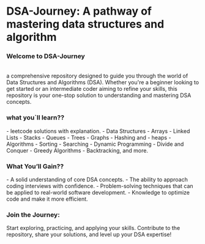 <h1>DSA-Journey: A pathway of mastering data structures and algorithm</h1>
<h3>Welcome to DSA-Journey</h3><br>
a comprehensive repository designed to guide you through the world of Data Structures and Algorithms (DSA).
Whether you're a beginner looking to get started or an intermediate coder aiming to refine your skills,
this repository is your one-stop solution to understanding and mastering DSA concepts.

<h3>what you`ll learn??</h3>
- leetcode solutions with explanation.
- Data Structures
  -  Arrays
  -  Linked Lists
  -  Stacks
  -  Queues
  -  Trees
  -  Graphs
  -  Hashing and
  -  heaps
- Algorithms
  -  Sorting
  -  Searching
  -  Dynamic Programming
  -  Divide and Conquer
  -  Greedy Algorithms
  -  Backtracking, and more.

<h3>What You’ll Gain??</h3>
- A solid understanding of core DSA concepts.
- The ability to approach coding interviews with confidence.
- Problem-solving techniques that can be applied to real-world software development.
- Knowledge to optimize code and make it more efficient.

<h3>Join the Journey:</h3>
Start exploring, practicing, and applying your skills. Contribute to the repository, share your solutions, and level up your DSA expertise!

